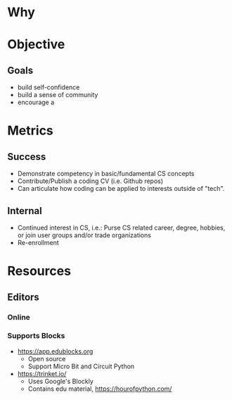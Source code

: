 # Why

# Objective

## Goals
* build self-confidence
* build a sense of community
* encourage a
# Metrics
## Success
* Demonstrate competency in basic/fundamental CS concepts
* Contribute/Publish a coding CV (i.e. Github repos)
* Can articulate how coding can be applied to interests outside of "tech".

## Internal
* Continued interest in CS, i.e.:
   Purse CS related career, degree, hobbies, or join user groups and/or trade organizations
* Re-enrollment

# Resources
## Editors
### Online
### Supports Blocks
* https://app.edublocks.org
	* Open source
	* Support Micro Bit and Circuit Python
* https://trinket.io/
	* Uses Google's Blockly
	* Contains edu material, https://hourofpython.com/
<!--stackedit_data:
eyJoaXN0b3J5IjpbNjUyNjA3ODE3LDMxODk0ODgzMywxMjY5MT
U4MzM5XX0=
-->
